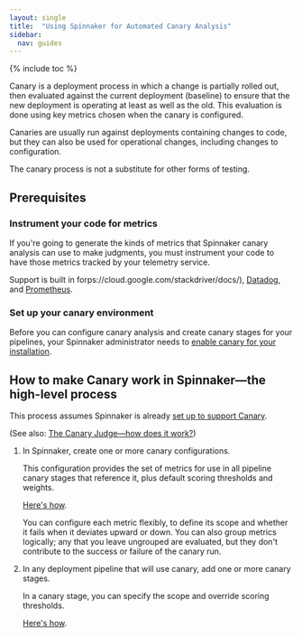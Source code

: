 ```yaml
---
layout: single
title:  "Using Spinnaker for Automated Canary Analysis"
sidebar:
  nav: guides
---
```


{% include toc %}


Canary is a deployment process in which a change is partially rolled out, then
evaluated against the current deployment (baseline) to ensure that the new
deployment is operating at least as well as the old. This evaluation is done
using key metrics chosen when the canary is configured.

Canaries are usually run against deployments containing changes to code, but they
can also be used for operational changes, including changes to configuration.

The canary process is not a substitute for other forms of testing.

## Prerequisites

### Instrument your code for metrics

If you're going to generate the kinds of metrics that Spinnaker canary
analysis can use to make judgments, you must instrument your code to have those
metrics tracked by your telemetry service.

Support is built in forps://cloud.google.com/stackdriver/docs/),
[Datadog](https://docs.datadoghq.com/), and
[Prometheus](https://prometheus.io/docs/introduction/overview/).

### Set up your canary environment

Before you can configure canary analysis and create canary stages for your
pipelines, your Spinnaker administrator needs to [enable canary for your
installation](/setup/canary/).

## How to make Canary work in Spinnaker&mdash;the high-level process

This process assumes Spinnaker is already [set up to support Canary](/setup/canary/).

(See also: [The Canary Judge&mdash;how does it work?](/guides/user/canary/judge/))

1. In Spinnaker, create one or more canary configurations.

   This configuration provides the set of metrics for use in all pipeline
   canary stages that reference it, plus default scoring thresholds and weights.

   [Here's how](/guides/user/canary/config/).

   You can configure each metric flexibly, to define its scope and whether it
   fails when it deviates upward or down. You can also group metrics logically;
   any that you leave ungrouped are evaluated, but they don't contribute to the
   success or failure of the canary run.

1. In any deployment pipeline that will use canary, add one or more canary stages.

   In a canary stage, you can specify the scope and override scoring thresholds.

   [Here's how](/guides/user/canary/stage/).
